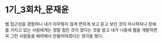 # 1기_3회차_문재윤
웹 접근성을 경험하니 내가 아무렇지 않게 편하게 보고 듣고 보던 것이
저시력자나 장애를 가지고 있는 사람에게는 정말 힘든 것이 였다는 것을 알고
내가 나중에 웹을 개발하면 꼭 그런 사람들을 배려해서 만들어야겠다는 생각을 했다.